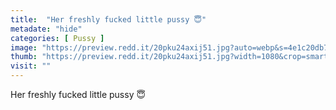 ```yaml
---
title:  "Her freshly fucked little pussy 😇"
metadate: "hide"
categories: [ Pussy ]
image: "https://preview.redd.it/20pku24axij51.jpg?auto=webp&s=4e1c20db78b76591e5b666bf05e60ab976e7056b"
thumb: "https://preview.redd.it/20pku24axij51.jpg?width=1080&crop=smart&auto=webp&s=7cb367cf34fa2d4ae7f2bc9d6ab9aa8cec49db87"
visit: ""
---
```

Her freshly fucked little pussy 😇
